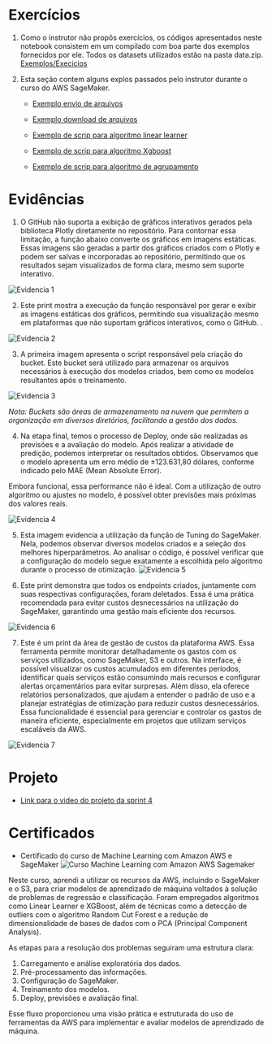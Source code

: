 # Exercícios

1. Como o instrutor não propôs exercícios, os códigos apresentados neste notebook consistem em um compilado com boa parte dos exemplos fornecidos por ele. Todos os datasets utilizados estão na pasta data.zip.
[Exemplos/Execicios](exercicios/Exercicios_(compilado).ipynb)


2. Esta seção contem alguns explos passados pelo instrutor durante o curso do AWS SageMaker.
     - [Exemplo envio de arquivos](exercicios/exemplos_sagemaker/integração-s3/enviar-arq.ipynb)

     - [Exemplo download de arquivos](exercicios/exemplos_sagemaker/integração-s3/dowload-arq.ipynb)

     - [Exemplo de scrip para algoritmo linear learner](exercicios/exemplos_sagemaker/regressao/linear-learner-houses.ipynb)

     - [Exemplo de scrip para algoritmo Xgboost](exercicios/exemplos_sagemaker/regressao/xgboost_houses.ipynb)
    
     - [Exemplo de scrip para algoritmo de agrupamento](exercicios/exemplos_sagemaker/pca-agrupamento/pca-agrupamento-credit-card.ipynb)


# Evidências
1. O GitHub não suporta a exibição de gráficos interativos gerados pela biblioteca Plotly diretamente no repositório. Para contornar essa limitação, a função abaixo converte os gráficos em imagens estáticas. Essas imagens são geradas a partir dos gráficos criados com o Plotly e podem ser salvas e incorporadas ao repositório, permitindo que os resultados sejam visualizados de forma clara, mesmo sem suporte interativo.

![Evidencia 1](evidencias/evi-1.png)

2. Este print mostra a execução da função responsável por gerar e exibir as imagens estáticas dos gráficos, permitindo sua visualização mesmo em plataformas que não suportam gráficos interativos, como o GitHub. .

![Evidencia 2](evidencias/evi-2.png)

3. A primeira imagem apresenta o script responsável pela criação do bucket. Este bucket será utilizado para armazenar os arquivos necessários à execução dos modelos criados, bem como os modelos resultantes após o treinamento.

![Evidencia 3](evidencias/evi-3.png)

*Nota: Buckets são áreas de armazenamento na nuvem que permitem a organização em diversos diretórios, facilitando a gestão dos dados.*


4. Na etapa final, temos o processo de Deploy, onde são realizadas as previsões e a avaliação do modelo. Após realizar a atividade de predição, podemos interpretar os resultados obtidos. Observamos que o modelo apresenta um erro médio de ±123.631,80 dólares, conforme indicado pelo MAE (Mean Absolute Error).

Embora funcional, essa performance não é ideal. Com a utilização de outro algoritmo ou ajustes no modelo, é possível obter previsões mais próximas dos valores reais.

![Evidencia 4](evidencias/evi-4.png)


5. Esta imagem evidencia a utilização da função de Tuning do SageMaker. Nela, podemos observar diversos modelos criados e a seleção dos melhores hiperparâmetros. Ao analisar o código, é possível verificar que a configuração do modelo segue exatamente a escolhida pelo algoritmo durante o processo de otimização.
![Evidencia 5](evidencias/evi-5.png)

6. Este print demonstra que todos os endpoints criados, juntamente com suas respectivas configurações, foram deletados. Essa é uma prática recomendada para evitar custos desnecessários na utilização do SageMaker, garantindo uma gestão mais eficiente dos recursos.

![Evidencia 6](evidencias/evi-6.png)

7. Este é um print da área de gestão de custos da plataforma AWS. Essa ferramenta permite monitorar detalhadamente os gastos com os serviços utilizados, como SageMaker, S3 e outros.
Na interface, é possível visualizar os custos acumulados em diferentes períodos, identificar quais serviços estão consumindo mais recursos e configurar alertas orçamentários para evitar surpresas. Além disso, ela oferece relatórios personalizados, que ajudam a entender o padrão de uso e a planejar estratégias de otimização para reduzir custos desnecessários.
Essa funcionalidade é essencial para gerenciar e controlar os gastos de maneira eficiente, especialmente em projetos que utilizam serviços escaláveis da AWS.

![Evidencia 7](evidencias/evi-7.png)


# Projeto

 - [Link para o video do projeto da sprint 4](https://compasso-my.sharepoint.com/personal/lucas_felipe_pb_compasso_com_br/_layouts/15/stream.aspx?id=%2Fpersonal%2Flucas%5Ffelipe%5Fpb%5Fcompasso%5Fcom%5Fbr%2FDocuments%2FLucas%2EOliveira%2DSprint04%2Emp4&referrer=StreamWebApp%2EWeb&referrerScenario=AddressBarCopied%2Eview%2Ee5811630%2Da2b2%2D45c1%2Dba73%2D2570e5978e22&isDarkMode=false)


# Certificados


- Certificado do curso de Machine Learning com Amazon AWS e SageMaker
![Curso Machine Learning com Amazon AWS Sagemaker](certificados/ML_com_amazon_aws_sagemaker.jpg)

Neste curso, aprendi a utilizar os recursos da AWS, incluindo o SageMaker e o S3, para criar modelos de aprendizado de máquina voltados à solução de problemas de regressão e classificação. Foram empregados algoritmos como Linear Learner e XGBoost, além de técnicas como a detecção de outliers com o algoritmo Random Cut Forest e a redução de dimensionalidade de bases de dados com o PCA (Principal Component Analysis).

As etapas para a resolução dos problemas seguiram uma estrutura clara:

1. Carregamento e análise exploratória dos dados.
2. Pré-processamento das informações.
3. Configuração do SageMaker.
4. Treinamento dos modelos.
5. Deploy, previsões e avaliação final.

Esse fluxo proporcionou uma visão prática e estruturada do uso de ferramentas da AWS para implementar e avaliar modelos de aprendizado de máquina.

 <!---->
